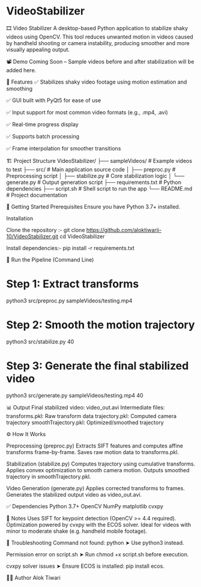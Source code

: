 # VideoStabilizer
🎞️ Video Stabilizer
A desktop-based Python application to stabilize shaky videos using OpenCV. This tool reduces unwanted motion in videos caused by handheld shooting or camera instability, producing smoother and more visually appealing output.

📽️ Demo
Coming Soon – Sample videos before and after stabilization will be added here.

🧰 Features
✅ Stabilizes shaky video footage using motion estimation and smoothing

✅ GUI built with PyQt5 for ease of use

✅ Input support for most common video formats (e.g., .mp4, .avi)

✅ Real-time progress display

✅ Supports batch processing

✅ Frame interpolation for smoother transitions

🏗️ Project Structure
VideoStabilizer/
├── sampleVideos/       # Example videos to test
├── src/                # Main application source code
│   ├── preproc.py      # Preprocessing script
│   ├── stabilize.py    # Core stabilization logic
│   └── generate.py     # Output generation script
├── requirements.txt    # Python dependencies
├── script.sh           # Shell script to run the app
└── README.md           # Project documentation

🚀 Getting Started
Prerequisites
Ensure you have Python 3.7+ installed.

Installation

Clone the repository :-
git clone https://github.com/aloktiwarii-10/VideoStabilizer.git
cd VideoStabilizer

Install dependencies:-
pip install -r requirements.txt

🧪 Run the Pipeline (Command Line)
# Step 1: Extract transforms
python3 src/preproc.py sampleVideos/testing.mp4

# Step 2: Smooth the motion trajectory
python3 src/stabilize.py 40

# Step 3: Generate the final stabilized video
python3 src/generate.py sampleVideos/testing.mp4 40

📊 Output
Final stabilized video: video_out.avi
Intermediate files:
transforms.pkl: Raw transform data
trajectory.pkl: Computed camera trajectory
smoothTrajectory.pkl: Optimized/smoothed trajectory

⚙️ How It Works

Preprocessing (preproc.py)
Extracts SIFT features and computes affine transforms frame-by-frame.
Saves raw motion data to transforms.pkl.

Stabilization (stabilize.py)
Computes trajectory using cumulative transforms.
Applies convex optimization to smooth camera motion.
Outputs smoothed trajectory in smoothTrajectory.pkl.

Video Generation (generate.py)
Applies corrected transforms to frames.
Generates the stabilized output video as video_out.avi.

✅ Dependencies
Python 3.7+
OpenCV
NumPy
matplotlib
cvxpy

📌 Notes
Uses SIFT for keypoint detection (OpenCV >= 4.4 required).
Optimization powered by cvxpy with the ECOS solver.
Ideal for videos with minor to moderate shake (e.g. handheld mobile footage).

🔧 Troubleshooting
Command not found: python
➤ Use python3 instead.

Permission error on script.sh
➤ Run chmod +x script.sh before execution.

cvxpy solver issues
➤ Ensure ECOS is installed: pip install ecos.

👨‍💻 Author
Alok Tiwari
